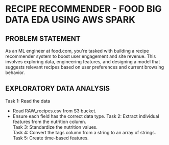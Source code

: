 # RECIPE RECOMMENDER - FOOD BIG DATA EDA USING AWS SPARK
## PROBLEM STATEMENT
As an ML engineer at food.com, you're tasked with building a recipe recommender system to boost user engagement and site revenue. This involves exploring data, engineering features, and designing a model that suggests relevant recipes based on user preferences and current browsing behavior.
## EXPLORATORY DATA ANALYSIS
Task 1: Read the data
  - Read RAW_recipes.csv from S3 bucket. <br/>
  - Ensure each field has the correct data type.
Task 2: Extract individual features from the nutrition column.<br/>
Task 3: Standardize the nutrition values.<br/>
Task 4: Convert the tags column from a string to an array of strings.<br/>
Task 5:  Create time-based features.
